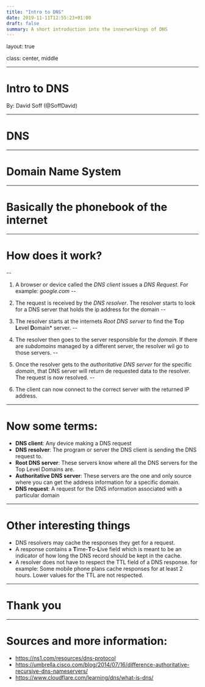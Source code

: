 ```yaml
---
title: "Intro to DNS"
date: 2019-11-11T12:55:23+01:00
draft: false
summary: A short introduction into the innerworkings of DNS
---
```

layout: true

class: center, middle

---

# Intro to DNS

By: David Soff (@SoffDavid)

---

# DNS

---

# **D**omain **N**ame **S**ystem

---

# Basically the phonebook of the internet

---

# How does it work?

--

1. A browser or device called the *DNS client* issues a *DNS Request*. For example: *google.com*
--

2. The request is received by the *DNS resolver*. The resolver starts to look for a DNS server that holds the ip address for the domain
--

3. The resolver starts at the internets *Root DNS server* to find the **T**op **L**evel **D**omain* server.
--

4. The resolver then goes to the server responsible for the *domain*. If there are *subdomains* managed by a different server, the resolver wil go to those servers.
--

5. Once the resolver gets to the *authoritative DNS server* for the specific *domain*, that DNS server will return de requested data to the resolver. The request is now resolved.
--

6. The client can now connect to the correct server with the returned IP address.

---

# Now some terms:

- **DNS client**: Any device making a DNS request
- **DNS resolver**: The program or server the DNS client is sending the DNS request to.
- **Root DNS server**: These servers know where all the DNS servers for the Top Level Domains are.
- **Authoritative DNS server**: These servers are the one and only source where you can get the address information for a specific domain.
- **DNS request**: A request for the DNS information associated with a particular domain

---

# Other interesting things

- DNS resolvers may cache the responses they get for a request.
- A response contains a **T**ime-**T**o-**L**ive field which is meant to be an indicator of how long the DNS record should be kept in the cache.
- A resolver does not have to respect the TTL field of a DNS response. for example: Some mobile phone plans cache responses for at least 2 hours. Lower values for the TTL are not respected.

---

# Thank you

---

# Sources and more information:
- https://ns1.com/resources/dns-protocol
- https://umbrella.cisco.com/blog/2014/07/16/difference-authoritative-recursive-dns-nameservers/
- https://www.cloudflare.com/learning/dns/what-is-dns/